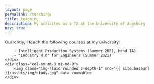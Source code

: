```yaml
---
layout: page
permalink: /teaching/
title: teaching
description: My activites as a TA at the University of Augsburg
nav: true
---
```


<div class="row mt-3">
    <div class="col-sm mt-3 mt-md-0">
       Currently, I teach the following courses at my university:

        - Intelligent Production Systems (Summer 2021, Head TA)
        - "Industry 4.0" for Engineers (Summer 2021)
    </div>
    <div class="col-sm mt-3 mt-md-0">
        <img class="img-fluid rounded z-depth-1" src="{{ site.baseurl }}/assets/img/study.jpg" data-zoomable>
    </div>
</div>
